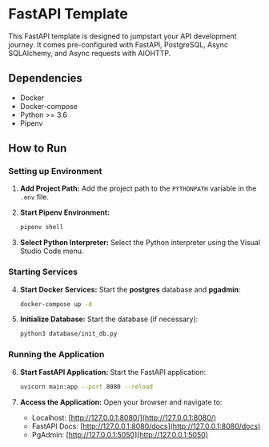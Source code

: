 # FastAPI Template

This FastAPI template is designed to jumpstart your API development journey. It comes pre-configured with FastAPI, PostgreSQL, Async SQLAlchemy, and Async requests with AIOHTTP.

## Dependencies
- Docker
- Docker-compose
- Python >= 3.6
- Pipenv

## How to Run

### Setting up Environment

1. **Add Project Path:**
   Add the project path to the `PYTHONPATH` variable in the `.env` file.

2. **Start Pipenv Environment:**
   ```bash
   pipenv shell
   ```

3. **Select Python Interpreter:**
   Select the Python interpreter using the Visual Studio Code menu.

### Starting Services

4. **Start Docker Services:**
   Start the **postgres** database and **pgadmin**:
   ```bash
   docker-compose up -d
   ```

5. **Initialize Database:**
   Start the database (if necessary):
   ```bash
   python3 database/init_db.py
   ```

### Running the Application

6. **Start FastAPI Application:**
   Start the FastAPI application:
   ```bash
   uvicorn main:app --port 8080 --reload
   ```

7. **Access the Application:**
   Open your browser and navigate to:
   - Localhost: [http://127.0.0.1:8080/](http://127.0.0.1:8080/)
   - FastAPI Docs: [http://127.0.0.1:8080/docs](http://127.0.0.1:8080/docs)
   - PgAdmin: [http://127.0.0.1:5050](http://127.0.0.1:5050)
